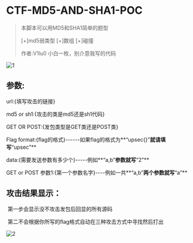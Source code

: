 # CTF-MD5-AND-SHA1-POC

> 本脚本可以用MD5和SHA1简单的题型
>
> [+]md5弱类型		[+]数组		[+]碰撞
>
> 作者:V1lu0    小白一枚，别介意我写的代码

![1](https://github.com/V1lu0/CTF-MD5-AND-SHA1-POC/tree/master/img/1.png)

## 参数:

url:{填写攻击的链接}

md5 or sh1:{攻击的类是md5还是sh1代码}

GET OR POST:{发包类型是GET类还是POST类}

Flag format:{flag的格式}------如果flag的格式为**“upsec{}”**就请填写**“upsec”**

data:{需要发送参数有多少个}-----例如**“a,b”**参数就写**“2”**

GET or POST 参数1:{第一个参数名字}----例如一共**“a,b”**两个参数就写**“a”**



## 攻击结果显示：

​	第一步会显示没不攻击发包后回显的所有源码

​	第二不会根据你所写的flag格式自动在三种攻击方式中寻找然后打出

![2](https://github.com/V1lu0/CTF-MD5-AND-SHA1-POC/tree/master/img/1.png/2.png)







